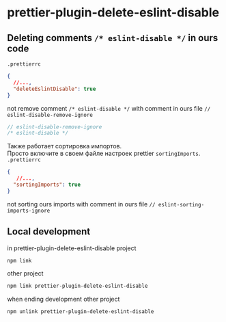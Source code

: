# prettier-plugin-delete-eslint-disable

## Deleting comments `/* eslint-disable */` in ours code
`.prettierrc`
```json
{
  //...,
  "deleteEslintDisable": true
}
```

not remove comment `/* eslint-disable */` with comment in ours file `// eslint-disable-remove-ignore`
```js
// eslint-disable-remove-ignore
/* eslint-disable */
```


Также работает сортировка импортов.   
Просто включите в своем файле настроек prettier `sortingImports`.
`.prettierrc`
```json
{
   //...,
  "sortingImports": true
}
```
not sorting ours imports with comment in ours file `// eslint-sorting-imports-ignore`


## Local development
in prettier-plugin-delete-eslint-disable project
```bash
npm link
```

other project
```bash
npm link prettier-plugin-delete-eslint-disable
```

when ending development
other project
```bash
npm unlink prettier-plugin-delete-eslint-disable
```
